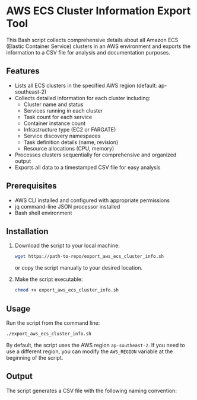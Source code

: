 # AWS ECS Cluster Information Export Tool

This Bash script collects comprehensive details about all Amazon ECS (Elastic Container Service) clusters in an AWS environment and exports the information to a CSV file for analysis and documentation purposes.

## Features

- Lists all ECS clusters in the specified AWS region (default: ap-southeast-2)
- Collects detailed information for each cluster including:
  - Cluster name and status
  - Services running in each cluster
  - Task count for each service
  - Container instance count
  - Infrastructure type (EC2 or FARGATE)
  - Service discovery namespaces
  - Task definition details (name, revision)
  - Resource allocations (CPU, memory)
- Processes clusters sequentially for comprehensive and organized output
- Exports all data to a timestamped CSV file for easy analysis

## Prerequisites

- AWS CLI installed and configured with appropriate permissions
- jq command-line JSON processor installed
- Bash shell environment

## Installation

1. Download the script to your local machine:
   ```bash
   wget https://path-to-repo/export_aws_ecs_cluster_info.sh
   ```
   or copy the script manually to your desired location.

2. Make the script executable:
   ```bash
   chmod +x export_aws_ecs_cluster_info.sh
   ```

## Usage

Run the script from the command line:

```bash
./export_aws_ecs_cluster_info.sh
```

By default, the script uses the AWS region `ap-southeast-2`. If you need to use a different region, you can modify the `AWS_REGION` variable at the beginning of the script.

## Output

The script generates a CSV file with the following naming convention:
